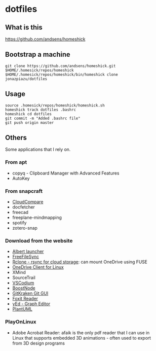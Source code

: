 # dotfiles

## What is this

https://github.com/andsens/homeshick

## Bootstrap a machine

```
git clone https://github.com/andsens/homeshick.git $HOME/.homesick/repos/homeshick
$HOME/.homesick/repos/homeshick/bin/homeshick clone jonazpiazu/dotfiles
```

## Usage

```
source .homesick/repos/homeshick/homeshick.sh
homeshick track dotfiles .bashrc
homeshick cd dotfiles
git commit -m "Added .bashrc file"
git push origin master
```

## Others

Some applications that I rely on.

### From apt

- copyq - Clipboard Manager with Advanced Features
- AutoKey

### From snapcraft

- [CloudCompare](https://www.danielgm.net/cc/)
- docfetcher
- freecad
- freeplane-mindmapping
- spotify
- zotero-snap

### Download from the website

- [Albert launcher](https://albertlauncher.github.io/docs/installing/)
- [FreeFileSync](https://freefilesync.org/)
- [Rclone - rsync for cloud storage](https://rclone.org/downloads/): can mount OneDrive using FUSE
- [OneDrive Client for Linux](https://github.com/abraunegg/onedrive)
- XMind
- SourceTrail
- [VSCodium](https://vscodium.com/)
- [BoostNode](https://boostnote.io/)
- [GitKraken Git GUI](https://www.gitkraken.com/git-client)
- [Foxit Reader](https://www.foxitsoftware.com/pdf-reader/)
- [yEd - Graph Editor](https://www.yworks.com/products/yed)
- [PlantUML](https://plantuml.com/)

### PlayOnLinux

- Adobe Acrobat Reader: afaik is the only pdf reader that I can use in Linux that supports embedded 3D animations - often used to export from 3D design programs
